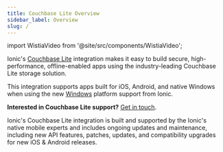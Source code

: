 ```yaml
---
title: Couchbase Lite Overview
sidebar_label: Overview
slug: /
---
```


import WistiaVideo from '@site/src/components/WistiaVideo';

Ionic's [Couchbase Lite](https://www.couchbase.com/products/lite) integration makes it easy to build secure, high-performance, offline-enabled apps using the industry-leading Couchbase Lite storage solution.

This integration supports apps built for iOS, Android, and native Windows when using the new [Windows](/docs/windows) platform support from Ionic.

**Interested in Couchbase Lite support?** [Get in touch](https://ionic.io/contact/sales).

Ionic's Couchbase Lite integration is built and supported by the Ionic's native mobile experts and includes ongoing updates and maintenance, including new API features, patches, updates, and compatibility upgrades for new iOS & Android releases.
